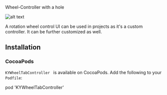 Wheel-Controller with a hole

![alt text](https://bytethisapp.co.in/Simulator%20Screen%20Shot%20-%20iPhone%208%20-%202020-09-22%20at%2017.13.33.png)

A rotation wheel control UI can be used in projects as it's a custom controller. It can be further customized as well.
## Installation

### CocoaPods

`KYWheelTabController ` is available on CocoaPods.
Add the following to your `Podfile`:

pod 'KYWheelTabController'

